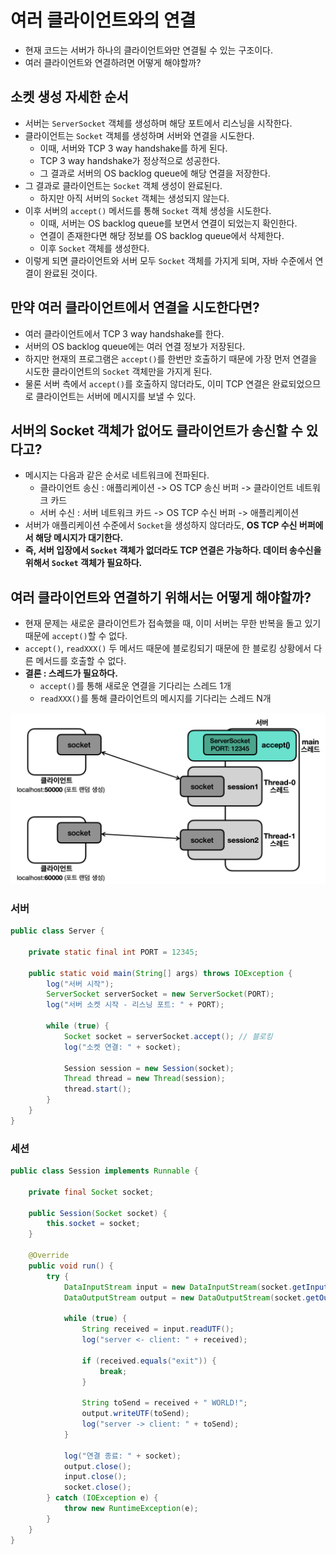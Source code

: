 # 여러 클라이언트와의 연결

- 현재 코드는 서버가 하나의 클라이언트와만 연결될 수 있는 구조이다.
- 여러 클라이언트와 연결하려면 어떻게 해야할까?

## 소켓 생성 자세한 순서

- 서버는 `ServerSocket` 객체를 생성하며 해당 포트에서 리스닝을 시작한다.
- 클라이언트는 `Socket` 객체를 생성하며 서버와 연결을 시도한다.
  - 이때, 서버와 TCP 3 way handshake를 하게 된다.
  - TCP 3 way handshake가 정상적으로 성공한다.
  - 그 결과로 서버의 OS backlog queue에 해당 연결을 저장한다.
- 그 결과로 클라이언트는 `Socket` 객체 생성이 완료된다.
  - 하지만 아직 서버의 `Socket` 객체는 생성되지 않는다.
- 이후 서버의 `accept()` 메서드를 통해 `Socket` 객체 생성을 시도한다.
  - 이때, 서버는 OS backlog queue를 보면서 연결이 되었는지 확인한다.
  - 연결이 존재한다면 해당 정보를 OS backlog queue에서 삭제한다.
  - 이후 `Socket` 객체를 생성한다.
- 이렇게 되면 클라이언트와 서버 모두 `Socket` 객체를 가지게 되며, 자바 수준에서 연결이 완료된 것이다.

## 만약 여러 클라이언트에서 연결을 시도한다면?

- 여러 클라이언트에서 TCP 3 way handshake를 한다.
- 서버의 OS backlog queue에는 여러 연결 정보가 저장된다.
- 하지만 현재의 프로그램은 `accept()`를 한번만 호출하기 때문에 가장 먼저 연결을 시도한 클라이언트의 `Socket` 객체만을 가지게 된다.
- 물론 서버 측에서 `accept()`를 호출하지 않더라도, 이미 TCP 연결은 완료되었으므로 클라이언트는 서버에 메시지를 보낼 수 있다.

## 서버의 Socket 객체가 없어도 클라이언트가 송신할 수 있다고?

- 메시지는 다음과 같은 순서로 네트워크에 전파된다.
  - 클라이언트 송신 : 애플리케이션 -> OS TCP 송신 버퍼 -> 클라이언트 네트워크 카드
  - 서버 수신 : 서버 네트워크 카드 -> OS TCP 수신 버퍼 -> 애플리케이션
- 서버가 애플리케이션 수준에서 `Socket`을 생성하지 않더라도, **OS TCP 수신 버퍼에서 해당 메시지가 대기한다.**
- **즉, 서버 입장에서 `Socket` 객체가 없더라도 TCP 연결은 가능하다. 데이터 송수신을 위해서 `Socket` 객체가 필요하다.**

## 여러 클라이언트와 연결하기 위해서는 어떻게 해야할까?

- 현재 문제는 새로운 클라이언트가 접속했을 때, 이미 서버는 무한 반복을 돌고 있기 때문에 `accept()`할 수 없다.
- `accept()`, `readXXX()` 두 메서드 때문에 블로킹되기 때문에 한 블로킹 상황에서 다른 메서드를 호출할 수 없다.
- **결론 : 스레드가 필요하다.**
  - `accept()`를 통해 새로운 연결을 기다리는 스레드 1개
  - `readXXX()`를 통해 클라이언트의 메시지를 기다리는 스레드 N개

![여러 클라이언트와 연결](여러_클라이언트와_연결.png)

### 서버

```java
public class Server {
	
	private static final int PORT = 12345;
	
	public static void main(String[] args) throws IOException {
		log("서버 시작");
		ServerSocket serverSocket = new ServerSocket(PORT);
		log("서버 소켓 시작 - 리스닝 포트: " + PORT);
		
		while (true) {
			Socket socket = serverSocket.accept(); // 블로킹
			log("소켓 연결: " + socket);
			
			Session session = new Session(socket);
			Thread thread = new Thread(session);
			thread.start();
		}
	}
}
```

### 세션

```java
public class Session implements Runnable {
	
	private final Socket socket;
	
	public Session(Socket socket) {
		this.socket = socket;
	}
	
	@Override
	public void run() {
		try {
			DataInputStream input = new DataInputStream(socket.getInputStream());
			DataOutputStream output = new DataOutputStream(socket.getOutputStream());
			
			while (true) {
				String received = input.readUTF();
				log("server <- client: " + received);
				
				if (received.equals("exit")) {
					break;
				}
				
				String toSend = received + " WORLD!";
				output.writeUTF(toSend);
				log("server -> client: " + toSend);
			}
			
			log("연결 종료: " + socket);
			output.close();
			input.close();
			socket.close();
		} catch (IOException e) {
			throw new RuntimeException(e);
		}
	}
}
```

